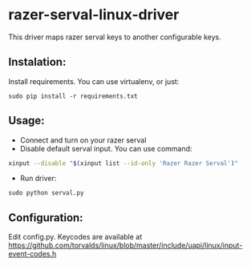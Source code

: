# razer-serval-linux-driver
This driver maps razer serval keys to another configurable keys.

## Instalation:
Install requirements. You can use virtualenv, or just:

```sudo pip install -r requirements.txt```

## Usage:

* Connect and turn on your razer serval
* Disable default serval input. You can use command:
```bash
xinput --disable "$(xinput list --id-only 'Razer Razer Serval')"
```
* Run driver:

```sudo python serval.py```

## Configuration:
Edit config.py. Keycodes are available at https://github.com/torvalds/linux/blob/master/include/uapi/linux/input-event-codes.h
